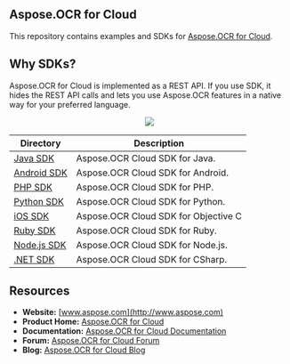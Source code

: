 ## Aspose.OCR for Cloud
This repository contains examples and SDKs for [Aspose.OCR for Cloud](http://www.aspose.com/cloud/ocr-api.aspx).

## Why SDKs?
Aspose.OCR for Cloud is implemented as a REST API. If you use SDK, it hides the REST API calls and lets you use Aspose.OCR features in a native way for your preferred language.

<p align="center">
  <a title="Download ZIP" href="https://github.com/asposeocr/Aspose_OCR_Cloud/archive/master.zip">
     <img src="http://i.imgur.com/hwNhrGZ.png" />
  </a>
</p>

Directory | Description
--------- | -----------
[Java SDK](SDKs/Aspose.OCR_Cloud_SDK_for_Java)  |  Aspose.OCR Cloud SDK for Java.
[Android SDK](SDKs/Aspose.OCR-Cloud-SDK-for-Android) | Aspose.OCR Cloud SDK for Android.
[PHP SDK](SDKs/Aspose.OCR_Cloud_SDK_for_PHP)  |  Aspose.OCR Cloud SDK for PHP.
[Python SDK](SDKs/Aspose.OCR_Cloud_SDK_for_Python)  |  Aspose.OCR Cloud SDK for Python.
[iOS SDK](https://github.com/asposeocr/Aspose_OCR_Cloud/tree/master/SDKs/Aspose.OCR_Cloud_SDK_for_Objective_C) | Aspose.OCR Cloud SDK for Objective C
[Ruby SDK](SDKs/Aspose.OCR_Cloud_SDK_for_Ruby) |  Aspose.OCR Cloud SDK for Ruby.
[Node.js SDK](SDKs/Aspose.OCR_Cloud_SDK_for_NodeJS) |  Aspose.OCR Cloud SDK for Node.js.
[.NET SDK](SDKs/Aspose.OCR_Cloud_SDK_for_CSharp) |  Aspose.OCR Cloud SDK for CSharp.

## Resources

+ **Website:** [www.aspose.com](http://www.aspose.com)
+ **Product Home:** [Aspose.OCR for Cloud](http://www.aspose.com/cloud/ocr-api.aspx)
+ **Documentation:** [Aspose.OCR for Cloud Documentation](http://www.aspose.com/docs/display/ocrcloud)
+ **Forum:** [Aspose.OCR for Cloud Forum](http://www.aspose.com/community/forums/aspose.ocr-product-family/493/showforum.aspx)
+ **Blog:** [Aspose.OCR for Cloud Blog](http://www.aspose.com/blogs/aspose-products/aspose-ocr-product-family.html)
